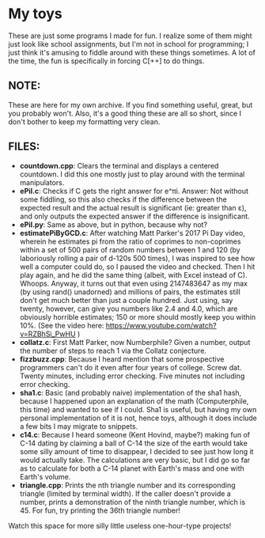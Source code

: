 # My toys

These are just some programs I made for fun. I realize some of them might just look like
school assignments, but I'm not in school for programming; I just think it's amusing to
fiddle around with these things sometimes. A lot of the time, the fun is specifically in
forcing C[++] to do things.

## NOTE:
These are here for my own archive. If you find something useful, great, but you probably
won't. Also, it's a good thing these are all so short, since I don't bother to keep my
formatting very clean.

## FILES:
* __countdown.cpp__: Clears the terminal and displays a centered countdown. I did this one
	mostly just to play around with the terminal manipulators.
* __ePiI.c__: Checks if C gets the right answer for e^πi. Answer: Not without some
	fiddling, so this also checks if the difference between the expected result and the
	actual result is significant (ie: greater than ε), and only outputs the expected answer
	if the difference is insignificant.
* __ePiI.py__: Same as above, but in python, because why not?
* __estimatePiByGCD.c__: After watching Matt Parker's 2017 Pi Day video, wherein he
	estimates pi from the ratio of coprimes to non-coprimes within a set of 500 pairs of
	random numbers between 1 and 120 (by laboriously rolling a pair of d-120s 500 times), I
	was inspired to see how well a computer could do, so I paused the video and checked.
	Then I hit play again, and he did the same thing (albeit, with Excel instead of C).
	Whoops. Anyway, it turns out that even using 2147483647 as my max (by using rand()
	unadorned) and millions of pairs, the estimates still don't get much better than just a
	couple hundred. Just using, say twenty, however, can give you numbers like 2.4 and 4.0,
	which are obviously horrible estimates; 150 or more should mostly keep you within 10%.
	(See the video here: https://www.youtube.com/watch?v=RZBhSi_PwHU )
* __collatz.c__: First Matt Parker, now Numberphile? Given a number, output the number of
	steps to reach 1 via the Collatz conjecture.
* __fizzbuzz.cpp__: Because I heard mention that some prospective programmers can't do it
	even after four years of college. Screw dat. Twenty minutes, including error checking.
	Five minutes not including error checking.
* __sha1.c__: Basic (and probably naive) implementation of the sha1 hash, because I
	happened upon an explanation of the math (Computerphile, this time) and wanted to see if
	I could. Sha1 is useful, but having my own personal implementation of it is not, hence
	toys, although it does include a few bits I may migrate to snippets.
* __c14.c__: Because I heard someone (Kent Hovind, maybe?) making fun of C-14 dating by
	claiming a ball of C-14 the size of the earth would take some silly amount of time to
	disappear, I decided to see just how long it would actually take. The calculations are
	very basic, but I did go so far as to calculate for both a C-14 planet with Earth's mass
	and one with Earth's volume.
* __triangle.cpp__: Prints the nth triangle number and its corresponding triangle (limited
	by terminal width). If the caller doesn't provide a number, prints a demonstration of
	the ninth triangle number, which is 45. For fun, try printing the 36th triangle number!

Watch this space for more silly little useless one-hour-type projects!

